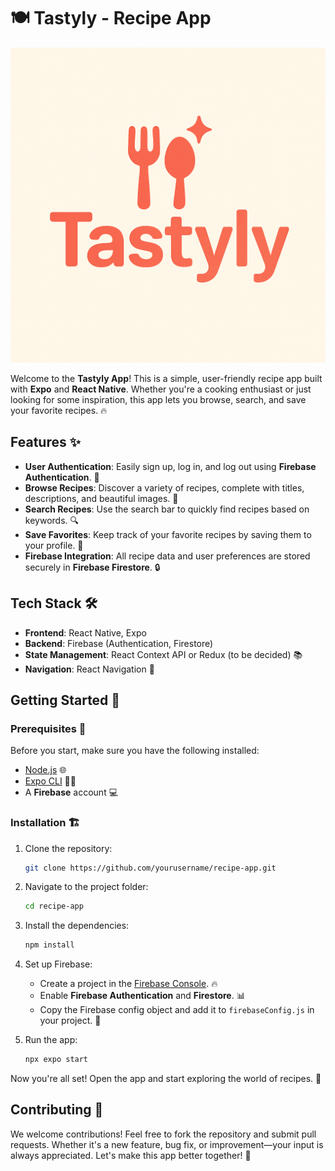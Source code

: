 # 🍽️ Tastyly - Recipe App

![Tastyly App Logo](./assets/images/tastyly-logo.png)

Welcome to the **Tastyly App**! This is a simple, user-friendly recipe app built with **Expo** and **React Native**. Whether you're a cooking enthusiast or just looking for some inspiration, this app lets you browse, search, and save your favorite recipes. 🔥

## Features ✨

- **User Authentication**: Easily sign up, log in, and log out using **Firebase Authentication**. 🔑
- **Browse Recipes**: Discover a variety of recipes, complete with titles, descriptions, and beautiful images. 📸
- **Search Recipes**: Use the search bar to quickly find recipes based on keywords. 🔍
- **Save Favorites**: Keep track of your favorite recipes by saving them to your profile. 💾
- **Firebase Integration**: All recipe data and user preferences are stored securely in **Firebase Firestore**. 🔒

## Tech Stack 🛠️

- **Frontend**: React Native, Expo
- **Backend**: Firebase (Authentication, Firestore)
- **State Management**: React Context API or Redux (to be decided) 📚
- **Navigation**: React Navigation 🧭

## Getting Started 🚀

### Prerequisites 📝

Before you start, make sure you have the following installed:

- [Node.js](https://nodejs.org/) 🌐
- [Expo CLI](https://docs.expo.dev/get-started/installation/) 🧑‍💻
- A **Firebase** account 💻

### Installation 🏗️

1. Clone the repository:

   ```bash
   git clone https://github.com/yourusername/recipe-app.git
   ```

2. Navigate to the project folder:

   ```bash
   cd recipe-app
   ```

3. Install the dependencies:

   ```bash
   npm install
   ```

4. Set up Firebase:

   - Create a project in the [Firebase Console](https://console.firebase.google.com/). 🔥
   - Enable **Firebase Authentication** and **Firestore**. 📊
   - Copy the Firebase config object and add it to `firebaseConfig.js` in your project. 🔐

5. Run the app:

   ```bash
   npx expo start
   ```

Now you're all set! Open the app and start exploring the world of recipes. 🍳

## Contributing 🤝

We welcome contributions! Feel free to fork the repository and submit pull requests. Whether it's a new feature, bug fix, or improvement—your input is always appreciated. Let's make this app better together! 💪
